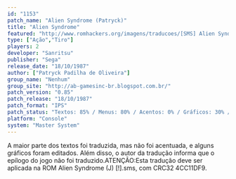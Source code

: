 ```yaml
---
id: "1153"
patch_name: "Alien Syndrome (Patryck)"
title: "Alien Syndrome"
featured: "http://www.romhackers.org/imagens/traducoes/[SMS] Alien Syndrome - Patryck - 1.png"
type: ["Ação","Tiro"]
players: 2
developer: "Sanritsu"
publisher: "Sega"
release_date: "18/10/1987"
author: ["Patryck Padilha de Oliveira"]
group_name: "Nenhum"
group_site: "http://ab-gamesinc-br.blogspot.com.br/"
patch_version: "0.85"
patch_release: "18/10/1987"
patch_format: "IPS"
patch_status: "Textos: 85% / Menus: 80% / Acentos: 0% / Gráficos: 30% / Geral: 70%"
platform: "Console"
system: "Master System"
---
```


A maior parte dos textos foi traduzida, mas não foi acentuada, e alguns gráficos foram editados. Além disso, o autor da tradução informa que o epílogo do jogo não foi traduzido.ATENÇÃO:Esta tradução deve ser aplicada na ROM Alien Syndrome (J) [!].sms, com CRC32 4CC11DF9.